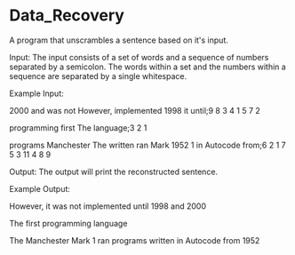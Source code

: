 Data_Recovery
=============

A program that unscrambles a sentence based on it's input. 

Input:
The input consists of a set of words and a sequence of numbers separated by a semicolon. The words within a set and the numbers within a sequence are separated by a single whitespace.

Example Input:

2000 and was not However, implemented 1998 it until;9 8 3 4 1 5 7 2

programming first The language;3 2 1

programs Manchester The written ran Mark 1952 1 in Autocode from;6 2 1 7 5 3 11 4 8 9


Output:
The output will print the reconstructed sentence.

Example Output: 

However, it was not implemented until 1998 and 2000

The first programming language

The Manchester Mark 1 ran programs written in Autocode from 1952
